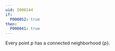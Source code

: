 ```yaml
---
uid: I000144
if:
  P000052: true
then:
  P000041: true
---
```


Every point $p$ has a connected neighborhood $\{p\}$.

